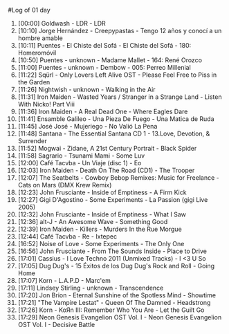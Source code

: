 #Log of 01 day

1. [00:00] Goldwash - LDR - LDR
1. [10:10] Jorge Hernández - Creepypastas - Tengo 12 años y conocí a un hombre amable
1. [10:11] Puentes - El Chiste del Sofá - El Chiste del Sofá - 180: Homeromóvil
1. [10:50] Puentes - unknown - Madame Mallet - 164: René Orozco
1. [11:00] Puentes - unknown - Dembow - 005: Perreo Millenial
1. [11:22] Sqürl - Only Lovers Left Alive OST - Please Feel Free to Piss in the Garden
1. [11:26] Nightwish - unknown - Walking in the Air
1. [11:31] Iron Maiden - Wasted Years / Stranger in a Strange Land - Listen With Nicko! Part Viii
1. [11:36] Iron Maiden - A Real Dead One - Where Eagles Dare
1. [11:41] Ensamble Galileo - Una Pieza De Fuego - Una Matica de Ruda
1. [11:45] José José - Mujeriego - No Valió La Pena
1. [11:48] Santana - The Essential Santana CD 1 - 13.Love, Devotion, & Surrender
1. [11:52] Mogwai - Zidane, A 21st Century Portrait - Black Spider
1. [11:58] Sagrario - Tsunami Mami - Some Luv
1. [12:00] Café Tacvba - Un Viaje (disc 1) - Eo
1. [12:03] Iron Maiden - Death On The Road (CD1) - The Trooper
1. [12:07] The Seatbelts - Cowboy Bebop Remixes: Music for Freelance - Cats on Mars (DMX Krew Remix)
1. [12:23] John Frusciante - Inside of Emptiness - A Firm Kick
1. [12:27] Gigi D'Agostino - Some Experiments - La Passion (gigi Live 2005)
1. [12:32] John Frusciante - Inside of Emptiness - What I Saw
1. [12:36] alt-J - An Awesome Wave - Something Good
1. [12:39] Iron Maiden - Killers - Murders In the Rue Morgue
1. [12:44] Café Tacvba - Re - Ixtepec
1. [16:52] Noise of Love - Some Experiments - The Only One
1. [16:56] John Frusciante - From The Sounds Inside - Place to Drive
1. [17:01] Cassius - I Love Techno 2011 (Unmixed Tracks) - I <3 U So
1. [17:05] Dug Dug's - 15 Éxitos de los Dug Dug's Rock and Roll - Going Home
1. [17:07] Korn - L.A.P.D - Marc'em
1. [17:11] Lindsey Stirling - unknown - Transcendence
1. [17:20] Jon Brion - Eternal Sunshine of the Spotless Mind - Showtime
1. [17:21] "The Vampire Lestat" - Queen Of The Damned - Headstrong
1. [17:26] Korn - KoЯn III: Remember Who You Are - Let the Guilt Go
1. [17:29] Neon Genesis Evangelion OST Vol. I - Neon Genesis Evangelion OST Vol. I - Decisive Battle
